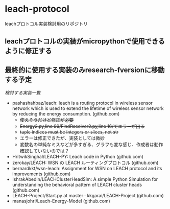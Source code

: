 # leach-protocol
 leachプロトコル実装検討用のリポジトリ

 ## leachプロトコルの実装がmicropythonで使用できるように修正する
 ## 最終的に使用する実装のみresearch-fversionに移動する予定

 *検討する実装一覧*
 - pashashahbaz/leach: leach is a routing protocol in wireless sensor network which is used to extend the lifetime of wireless sensor network by reducing the energy consumption. (github.com)
   - ~~使えそうだけど修正が必要~~
   - ~~Energy2.py,line 99/FindReceiver2.py,line 16/でエラーが出る~~
   - ~~tuple indices must be integers or slices, not str~~
   - エラーは修正できたが、実装としては微妙
   - 変数名の単純なミスなどが多すぎる、グラフも変な感じ、作成者は動作確認していないのでは？
 - HritwikSinghal/LEACH-PY: Leach code in Python (github.com)
 - zerokay/LEACH: WSN の LEACH ルーティングプロトコル (github.com)
 - bernardkkt/wsn-leach: Assignment for WSN on LEACH protocol and its improvements (github.com)
 -  IshrakAbedin/LEACHClusterHeadSim: A simple Python Simulation for understanding the behavioral pattern of LEACH cluster heads (github.com)
 - LEACH-Project/Start.py at master · kkgarai/LEACH-Project (github.com)
 - manasjohri/Leach-Energy-Model (github.com)
